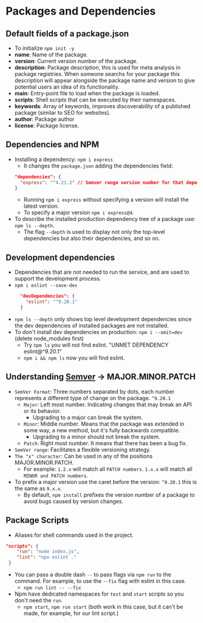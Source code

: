 # Packages and Dependencies

## Default fields of a package.json

- To initialize `npm init -y`
- **name**: Name of the package.
- **version**: Current version number of the package.
- **description**: Package description, this is used for meta analysis in package registries. When someone searchs for your package this description will appear alongside the package name and version to give potential users an idea of its functionality.
- **main**: Entry-point file to load when the package is loaded.
- **scripts**: Shell scripts that can be executed by their namespaces.
- **keywords**: Array of keywords, improves discoverability of a published package (similar to SEO for websites).
- **author**: Package author
- **license**: Package license.

## Dependencies and NPM

- Installing a dependency: `npm i express`
  - It changes the `package.json` adding the dependencies field:
  ```json
  "dependencies": {
    "express": "^4.21.2" // Semver range version number for that dependency
  }
  ```
  - Running `npm i express` without specifying a version will install the latest version.
  - To specify a major version `npm i express@4`.
- To describe the installed production dependency tree of a package use: `npm ls --depth`.
  - The flag `--depth` is used to display not only the top-level dependencies but also their dependencies, and so on.

## Development dependencies

- Dependencies that are not needed to run the service, and are used to support the development process.
- `npm i eslint --save-dev`
  ```json
    "devDependencies": {
      "eslint": "^9.20.1"
    }
  ```
- `npm ls --depth` only shows top level development dependencies since the dev dependencies of installed packages are not installed.
- To don't install dev dependencies on production: `npm i --omit=dev` (delete node_modules first)
  - Try `npm ls` you will not find eslint. "UNMET DEPENDENCY eslint@^9.20.1"
  - `npm i && npm ls` now you will find eslint.

## Understanding [Semver](https://semver.org/) -> MAJOR.MINOR.PATCH

- `SemVer Format`: Three numbers separated by dots, each number represents a different type of change on the package. `^9.20.1`
  - `Major`: Left most number. Indicating changes that may break an API or its behavior.
    - Upgrading to a major can break the system.
  - `Minor`: Middle number. Means that the package was extended in some way, a new method, but it's fully backwards compatible.
    - Upgrading to a minor should not break the system.
  - `Patch`: Right most number. It means that there has been a bug fix.
- `SemVer range`: Facilitates a flexible versioning strategy.
- `The "x" character`: Can be used in any of the positions MAJOR.MINOR.PATCH.
  - For example: `1.2.x` will match all `PATCH numbers`. `1.x.x` will match all `MINOR and PATCH numbers`.
- To prefix a major version use the caret before the version: `^9.20.1` this is the same as `9.x.x`.
  - By default, `npm install` prefixes the version number of a package to avoid bugs caused by version changes.

## Package Scripts

- Aliases for shell commands used in the project.
```json
"scripts": {
    "run": "node index.js",
    "lint": "npx eslint ."
 }
```
- You can pass a double dash `--` to pass flags via `npm run` to the command. For example, to use the `--fix` flag with eslint in this case.
  - `npm run lint -- --fix`
- Npm have dedicated namespaces for `test` and `start` scripts so you don't need the `run`.
  - `npm start`, `npm run start` (both work in this case, but it can't be made, for example, for our lint script.)
